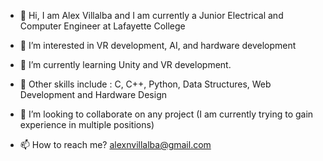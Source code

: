 - 👋 Hi, I am Alex Villalba and I am currently a Junior Electrical and Computer Engineer at Lafayette College
- 👀 I’m interested in VR development, AI, and hardware development
- 🌱 I’m currently learning Unity and VR development.
- 💪 Other skills include : C, C++, Python, Data Structures, Web Development and Hardware Design
    

- 💞️ I’m looking to collaborate on any project (I am currently trying to gain experience in multiple positions) 
- 📫 How to reach me?
  alexnvillalba@gmail.com

<!---
UalexU/UalexU is a ✨ special ✨ repository because its `README.md` (this file) appears on your GitHub profile.
You can click the Preview link to take a look at your changes.
--->

